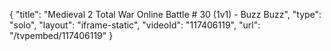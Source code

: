 {
    "title": "Medieval 2 Total War Online Battle # 30 (1v1) - Buzz Buzz",
    "type": "solo",
    "layout": "iframe-static",
    "videoId": "117406119",
    "url": "\/tvpembed\/117406119"
}
